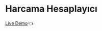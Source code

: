 # Harcama Hesaplayıcı

[Live Demo](https://kemalbabaoglu.github.io/HarcamaHesaplayici/):point_left:

